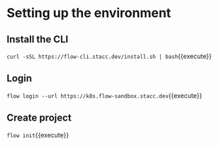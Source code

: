 # Setting up the environment

## Install the CLI

`curl -sSL https://flow-cli.stacc.dev/install.sh | bash`{{execute}}

## Login

`flow login --url https://k8s.flow-sandbox.stacc.dev`{{execute}}

## Create project

`flow init`{{execute}}
